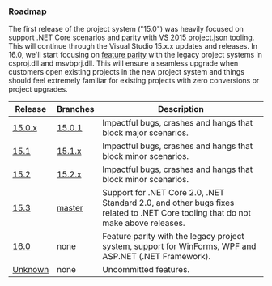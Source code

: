 ### Roadmap

The first release of the project system ("15.0") was heavily focused on support .NET Core scenarios and parity with [VS 2015 project.json tooling](https://github.com/dotnet/roslyn-project-system/issues?utf8=%E2%9C%93&q=label%3AParity-XProj%20). This will continue through the Visual Studio 15.x.x updates and releases. In 16.0, we'll start focusing on [feature parity](https://github.com/dotnet/roslyn-project-system/labels/Parity-VSLangProj) with the legacy project systems in csproj.dll and msvbprj.dll. This will ensure a seamless upgrade when customers open existing projects in the new project system and things should feel extremely familiar for existing projects with zero conversions or project upgrades.

|Release|Branches|Description|
|-------|--------|--------|
|[15.0.x](https://github.com/dotnet/roslyn-project-system/milestone/4)|[15.0.1](https://github.com/dotnet/roslyn-project-system/tree/dev15.0.x)|Impactful bugs, crashes and hangs that block major scenarios.
|[15.1](https://github.com/dotnet/roslyn-project-system/milestone/13)|[15.1.x](https://github.com/dotnet/roslyn-project-system/tree/dev15.1.x)|Impactful bugs, crashes and hangs that block minor scenarios.
|[15.2](https://github.com/dotnet/roslyn-project-system/milestone/14)|[15.2.x](https://github.com/dotnet/roslyn-project-system/tree/dev15.2.x)|Impactful bugs, crashes and hangs that block minor scenarios.
|[15.3](https://github.com/dotnet/roslyn-project-system/milestone/7)|[master](https://github.com/dotnet/roslyn-project-system/tree/master)|Support for .NET Core 2.0, .NET Standard 2.0, and other bugs fixes related to .NET Core tooling that do not make above releases.
|[16.0](https://github.com/dotnet/roslyn-project-system/milestone/12)|none|Feature parity with the legacy project system, support for WinForms, WPF and ASP.NET (.NET Framework).
|[Unknown](https://github.com/dotnet/roslyn-project-system/milestone/5)|none|Uncommitted features.
